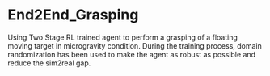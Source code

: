 # End2End_Grasping
Using Two Stage RL trained agent to perform a grasping of a floating moving target in microgravity condition. During the training process, domain randomization has been used to make the agent as robust as possible and reduce the sim2real gap.
